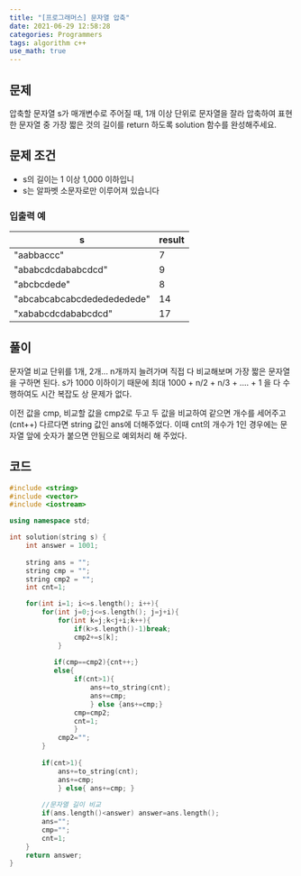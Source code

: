 ```yaml
---
title: "[프로그래머스] 문자열 압축"
date: 2021-06-29 12:58:28
categories: Programmers
tags: algorithm c++
use_math: true
---
```

## 문제

압축할 문자열 s가 매개변수로 주어질 때, 1개 이상 단위로 문자열을 잘라 압축하여 표현한 문자열 중 가장 짧은 것의 길이를 return 하도록 solution 함수를 완성해주세요.

## 문제 조건

- s의 길이는 1 이상 1,000 이하입니
- s는 알파벳 소문자로만 이루어져 있습니다

### 입출력 예


| s                          | result |
|----------------------------|--------|
| "aabbaccc"                 | 7      |
| "ababcdcdababcdcd"         | 9      |
| "abcbcdede"                | 8      |
| "abcabcabcabcdededededede" | 14     |
| "xababcdcdababcdcd"        | 17     |

## 풀이

문자열 비교 단위를 1개, 2개... n개까지 늘려가며 직접 다 비교해보며 가장 짧은 문자열을 구하면 된다. s가 1000 이하이기 때문에 최대 1000 + n/2 + n/3 + .... + 1 을 다 수행하여도 시간 복잡도 상 문제가 없다. 

이전 값을 cmp, 비교할 값을 cmp2로 두고 두 값을 비교하여 같으면 개수를 세어주고(cnt++) 다르다면 string 값인 ans에 더해주었다. 이때 cnt의 개수가 1인 경우에는 문자열 앞에 숫자가 붙으면 안됨으로 예외처리 해 주었다. 

## 코드

```cpp
#include <string>
#include <vector>
#include <iostream>

using namespace std;

int solution(string s) {
    int answer = 1001;
    
    string ans = "";
    string cmp = "";
    string cmp2 = "";
    int cnt=1;

    for(int i=1; i<=s.length(); i++){
        for(int j=0;j<=s.length(); j=j+i){
            for(int k=j;k<j+i;k++){
                if(k>s.length()-1)break;
                cmp2+=s[k];
            }
            
           if(cmp==cmp2){cnt++;}
           else{
                if(cnt>1){
                    ans+=to_string(cnt);
                    ans+=cmp;
                    } else {ans+=cmp;}
                cmp=cmp2;
                cnt=1;
                }
            cmp2="";
        }
        
        if(cnt>1){
            ans+=to_string(cnt);
            ans+=cmp;
            } else{ ans+=cmp; }
        
        //문자열 길이 비교
        if(ans.length()<answer) answer=ans.length();
        ans="";
        cmp="";
        cnt=1;
    }
    return answer;
}
```
